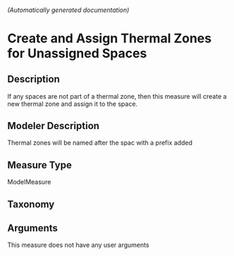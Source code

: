 

###### (Automatically generated documentation)

# Create and Assign Thermal Zones for Unassigned Spaces

## Description
If any spaces are not part of a thermal zone, then this measure will create a new thermal zone and assign it to the space.

## Modeler Description
Thermal zones will be named after the spac with a prefix added

## Measure Type
ModelMeasure

## Taxonomy


## Arguments




This measure does not have any user arguments


